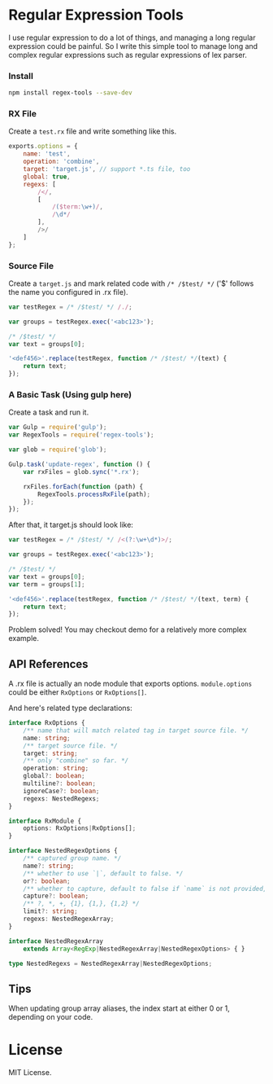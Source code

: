 ﻿# Regular Expression Tools

I use regular expression to do a lot of things, and managing a long regular expression could be painful.
So I write this simple tool to manage long and complex regular expressions such as regular expressions of lex parser.

### Install

```sh
npm install regex-tools --save-dev
```

### RX File

Create a `test.rx` file and write something like this.

```javascript
exports.options = {
    name: 'test',
    operation: 'combine',
    target: 'target.js', // support *.ts file, too
    global: true,
    regexs: [
		/</,
		[
			/($term:\w+)/,
			/\d*/
		],
		/>/
	]
};
```

### Source File

Create a `target.js` and mark related code with `/* /$test/ */` ('$' follows the name you configured in .rx file).

```typescript
var testRegex = /* /$test/ */ /./;

var groups = testRegex.exec('<abc123>');

/* /$test/ */
var text = groups[0];

'<def456>'.replace(testRegex, function /* /$test/ */(text) {
	return text;
});
```

### A Basic Task (Using gulp here)

Create a task and run it.

```javascript
var Gulp = require('gulp');
var RegexTools = require('regex-tools');

var glob = require('glob');

Gulp.task('update-regex', function () {
    var rxFiles = glob.sync('*.rx');

    rxFiles.forEach(function (path) {
        RegexTools.processRxFile(path);
    });
});
```

After that, it target.js should look like:

```javascript
var testRegex = /* /$test/ */ /<(?:\w+\d*)>/;

var groups = testRegex.exec('<abc123>');

/* /$test/ */
var text = groups[0];
var term = groups[1];

'<def456>'.replace(testRegex, function /* /$test/ */(text, term) {
	return text;
});
```

Problem solved! You may checkout demo for a relatively more complex example.

## API References

A .rx file is actually an node module that exports options. `module.options` could be either `RxOptions` or `RxOptions[]`.

And here's related type declarations:

```typescript
interface RxOptions {
	/** name that will match related tag in target source file. */
    name: string;
	/** target source file. */
    target: string;
	/** only "combine" so far. */
    operation: string;
    global?: boolean;
    multiline?: boolean;
    ignoreCase?: boolean;
    regexs: NestedRegexs;
}

interface RxModule {
    options: RxOptions|RxOptions[];
}

interface NestedRegexOptions {
	/** captured group name. */
    name?: string;
	/** whether to use `|`, default to false. */
    or?: boolean;
	/** whether to capture, default to false if `name` is not provided, otherwise true. */
    capture?: boolean;
	/** ?, *, +, {1}, {1,}, {1,2} */
    limit?: string;
    regexs: NestedRegexArray;
}

interface NestedRegexArray
    extends Array<RegExp|NestedRegexArray|NestedRegexOptions> { }

type NestedRegexs = NestedRegexArray|NestedRegexOptions;
```

## Tips

When updating group array aliases, the index start at either 0 or 1, depending on your code.

# License

MIT License.
